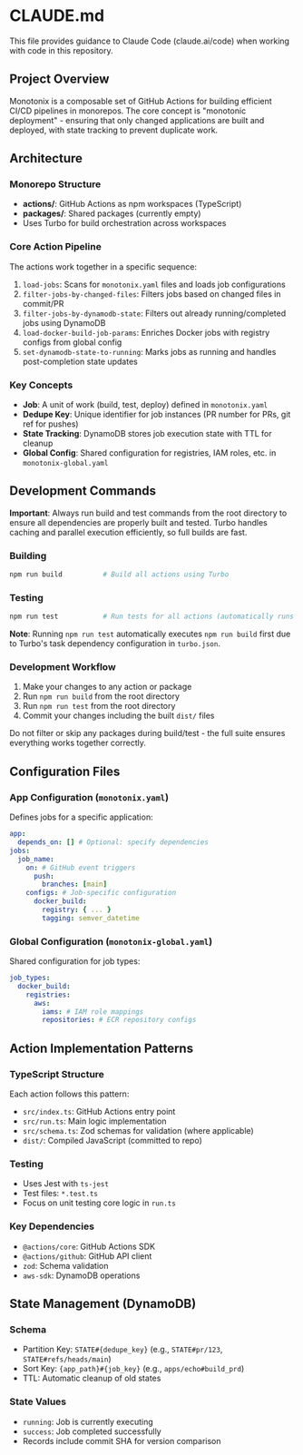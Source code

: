 # CLAUDE.md

This file provides guidance to Claude Code (claude.ai/code) when working with code in this repository.

## Project Overview

Monotonix is a composable set of GitHub Actions for building efficient CI/CD pipelines in monorepos. The core concept is "monotonic deployment" - ensuring that only changed applications are built and deployed, with state tracking to prevent duplicate work.

## Architecture

### Monorepo Structure

- **actions/**: GitHub Actions as npm workspaces (TypeScript)
- **packages/**: Shared packages (currently empty)
- Uses Turbo for build orchestration across workspaces

### Core Action Pipeline

The actions work together in a specific sequence:

1. `load-jobs`: Scans for `monotonix.yaml` files and loads job configurations
2. `filter-jobs-by-changed-files`: Filters jobs based on changed files in commit/PR
3. `filter-jobs-by-dynamodb-state`: Filters out already running/completed jobs using DynamoDB
4. `load-docker-build-job-params`: Enriches Docker jobs with registry configs from global config
5. `set-dynamodb-state-to-running`: Marks jobs as running and handles post-completion state updates

### Key Concepts

- **Job**: A unit of work (build, test, deploy) defined in `monotonix.yaml`
- **Dedupe Key**: Unique identifier for job instances (PR number for PRs, git ref for pushes)
- **State Tracking**: DynamoDB stores job execution state with TTL for cleanup
- **Global Config**: Shared configuration for registries, IAM roles, etc. in `monotonix-global.yaml`

## Development Commands

**Important**: Always run build and test commands from the root directory to ensure all dependencies are properly built and tested. Turbo handles caching and parallel execution efficiently, so full builds are fast.

### Building

```bash
npm run build          # Build all actions using Turbo
```

### Testing

```bash
npm run test           # Run tests for all actions (automatically runs build first)
```

**Note**: Running `npm run test` automatically executes `npm run build` first due to Turbo's task dependency configuration in `turbo.json`.

### Development Workflow

1. Make your changes to any action or package
2. Run `npm run build` from the root directory
3. Run `npm run test` from the root directory
4. Commit your changes including the built `dist/` files

Do not filter or skip any packages during build/test - the full suite ensures everything works together correctly.

## Configuration Files

### App Configuration (`monotonix.yaml`)

Defines jobs for a specific application:

```yaml
app:
  depends_on: [] # Optional: specify dependencies
jobs:
  job_name:
    on: # GitHub event triggers
      push:
        branches: [main]
    configs: # Job-specific configuration
      docker_build:
        registry: { ... }
        tagging: semver_datetime
```

### Global Configuration (`monotonix-global.yaml`)

Shared configuration for job types:

```yaml
job_types:
  docker_build:
    registries:
      aws:
        iams: # IAM role mappings
        repositories: # ECR repository configs
```

## Action Implementation Patterns

### TypeScript Structure

Each action follows this pattern:

- `src/index.ts`: GitHub Actions entry point
- `src/run.ts`: Main logic implementation
- `src/schema.ts`: Zod schemas for validation (where applicable)
- `dist/`: Compiled JavaScript (committed to repo)

### Testing

- Uses Jest with `ts-jest`
- Test files: `*.test.ts`
- Focus on unit testing core logic in `run.ts`

### Key Dependencies

- `@actions/core`: GitHub Actions SDK
- `@actions/github`: GitHub API client
- `zod`: Schema validation
- `aws-sdk`: DynamoDB operations

## State Management (DynamoDB)

### Schema

- Partition Key: `STATE#{dedupe_key}` (e.g., `STATE#pr/123`, `STATE#refs/heads/main`)
- Sort Key: `{app_path}#{job_key}` (e.g., `apps/echo#build_prd`)
- TTL: Automatic cleanup of old states

### State Values

- `running`: Job is currently executing
- `success`: Job completed successfully
- Records include commit SHA for version comparison
